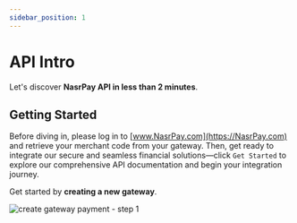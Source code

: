 ```yaml
---
sidebar_position: 1
---
```


# API Intro

Let's discover **NasrPay API in less than 2 minutes**.

## Getting Started

Before diving in, please log in to [www.NasrPay.com](https://NasrPay.com) and retrieve your merchant code from your gateway. Then, get ready to integrate our secure and seamless financial solutions—click ``Get Started`` to explore our comprehensive API documentation and begin your integration journey.

Get started by **creating a new gateway**.

![create gateway payment - step 1](/img/doc-01.png "Cryptocurrency payment gateway")